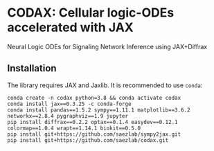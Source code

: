 # CODAX: Cellular logic-ODEs accelerated with JAX

Neural Logic ODEs for Signaling Network Inference using JAX+Diffrax

## Installation

The library requires JAX and Jaxlib. It is recommended to use `conda`: 

```
conda create -n codax python=3.8 && conda activate codax
conda install jax==0.3.25 -c conda-forge
conda install pandas==1.5.2 sympy==1.11.1 matplotlib==3.6.2 networkx==2.8.4 pygraphviz==1.9 jupyter
pip install diffrax==0.2.2 optax==0.1.4 easydev==0.12.1 colormap==1.0.4 wrapt==1.14.1 biokit==0.5.0
pip install git+https://github.com/saezlab/sympy2jax.git
pip install git+https://github.com/saezlab/codax.git
```

